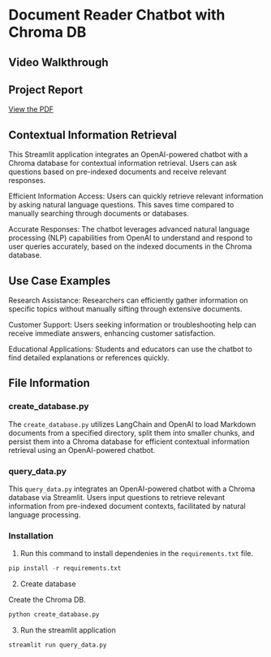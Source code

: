 # Document Reader Chatbot with Chroma DB

## Video Walkthrough

## Project Report
[View the PDF](Project%20Report.pdf)

## Contextual Information Retrieval

This Streamlit application integrates an OpenAI-powered chatbot with a Chroma database for contextual information retrieval. Users can ask questions based on pre-indexed documents and receive relevant responses.

Efficient Information Access: Users can quickly retrieve relevant information by asking natural language questions. This saves time compared to manually searching through documents or databases.

Accurate Responses: The chatbot leverages advanced natural language processing (NLP) capabilities from OpenAI to understand and respond to user queries accurately, based on the indexed documents in the Chroma database.

## Use Case Examples
Research Assistance: Researchers can efficiently gather information on specific topics without manually sifting through extensive documents.

Customer Support: Users seeking information or troubleshooting help can receive immediate answers, enhancing customer satisfaction.

Educational Applications: Students and educators can use the chatbot to find detailed explanations or references quickly.

## File Information

### create_database.py

The `create_database.py` utilizes LangChain and OpenAI to load Markdown documents from a specified directory, split them into smaller chunks, and persist them into a Chroma database for efficient contextual information retrieval using an OpenAI-powered chatbot.

### query_data.py

This `query_data.py` integrates an OpenAI-powered chatbot with a Chroma database via Streamlit. Users input questions to retrieve relevant information from pre-indexed document contexts, facilitated by natural language processing.

### Installation

1. Run this command to install dependenies in the `requirements.txt` file. 

```python
pip install -r requirements.txt
```

2. Create database

Create the Chroma DB.

```python
python create_database.py
```

3. Run the streamlit application

```python
streamlit run query_data.py
```



